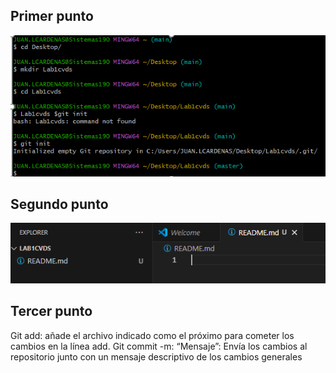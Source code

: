 ## Primer punto
![image](img/punto1.png)

## Segundo punto

![image](img/punto2.png)

## Tercer punto
Git add: añade el archivo indicado como el próximo para cometer los cambios en la línea add.
Git commit -m: “Mensaje”: Envía los cambios al repositorio junto con un mensaje descriptivo de los cambios generales

